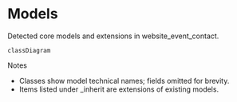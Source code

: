 # Models

Detected core models and extensions in website_event_contact.

```mermaid
classDiagram
```

Notes
- Classes show model technical names; fields omitted for brevity.
- Items listed under _inherit are extensions of existing models.
